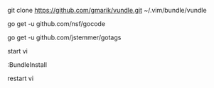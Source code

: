 git clone https://github.com/gmarik/vundle.git ~/.vim/bundle/vundle

go get -u github.com/nsf/gocode

go get -u github.com/jstemmer/gotags

start vi

:BundleInstall

restart vi
